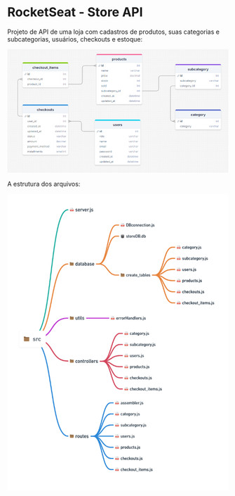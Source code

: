 <h1>RocketSeat - Store API</h1>

Projeto de API de uma loja com cadastros de produtos, suas categorias e subcategorias, usuários, checkouts e estoque:

![dbModel](/assets/dbModel.png)

A estrutura dos arquivos:

![files_organization](./assets/files_organization.png)

